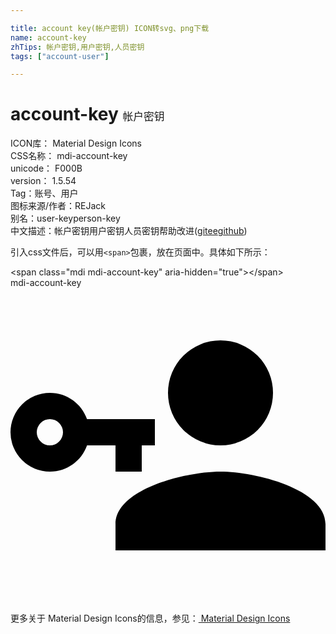 ```yaml
---

title: account key(帐户密钥) ICON转svg、png下载
name: account-key
zhTips: 帐户密钥,用户密钥,人员密钥
tags: ["account-user"]

---
```


# account-key  <small style="font-size: 60%;font-weight: 100">帐户密钥</small>


<div class="detail-page">
<p>
<span>
ICON库：
<span class="badge-secondary badge">Material Design Icons</span> 
</span>
<br/>
<span>
CSS名称：
<span class="badge-secondary badge">mdi-account-key</span> 
</span>
<br/>
<span>
unicode：
<span class="badge-secondary badge">F000B</span> 
<copy-btn content='F000B' btn-title=""></copy-btn>
<copy-btn :content='String.fromCodePoint(parseInt("F000B", 16))' btn-title="复制U"></copy-btn>
</span>
<br/>
<span>
version：
<span class="badge-secondary badge">1.5.54</span> 
</span><br/><span>Tag：<span class="badge-light badge"><router-link to="/tags/account-user.html">账号、用户</router-link></span></span>
<br/>
<span>图标来源/作者：<span class="badge-light badge">REJack</span></span> 
<br/>
<span>别名：<span class="badge-light badge">user-key</span><span class="badge-light badge">person-key</span></span><br/><span class="zh-detail">中文描述：<span class="badge-primary badge">帐户密钥</span><span class="badge-primary badge">用户密钥</span><span class="badge-primary badge">人员密钥</span><span class="help-link"><span>帮助改进</span>(<a href="https://gitee.com/liuwave/icon-helper/edit/master/json/material/account-key.json" target="_blank" rel="noopener noreferrer">gitee</a><a href="https://github.com/liuwave/icon-helper/edit/master/json/material/account-key.json" target="_blank" rel="noopener noreferrer">github</a></span>)</span><br/>
</p>
</div>
<div class="alert alert-dark">
  <i class="mdi mdi-account-key mdi-48px"></i>
  <i class="mdi mdi-account-key mdi-36px"></i>
  <i class="mdi mdi-account-key mdi-24px"></i>
  <i class="mdi mdi-account-key mdi-18px"></i>
</div>
<div>
  <p>引入css文件后，可以用<code>&lt;span&gt;</code>包裹，放在页面中。具体如下所示：    
  </p>
  <div class="alert alert-primary" style="font-size: 14px">
    &lt;span class="mdi mdi-account-key" aria-hidden="true"&gt;&lt;/span&gt;
    <copy-btn content='<span class="mdi mdi-account-key" aria-hidden="true"></span>'></copy-btn>
  </div>
  <div class="alert alert-secondary">
    <i class="mdi mdi-account-key"
    style="font-size: 24px"
    aria-hidden="true"></i> mdi-account-key
    <copy-btn content="mdi-account-key" btn-title="复制图标名称"></copy-btn>
  </div>
</div>
<div id="svg" class="svg-wrap">
<svg xmlns="http://www.w3.org/2000/svg" viewBox="0 0 24 24"><path d="M11,10V12H10V14H8V12H5.83C5.42,13.17 4.31,14 3,14A3,3 0 0,1 0,11A3,3 0 0,1 3,8C4.31,8 5.42,8.83 5.83,10H11M3,10A1,1 0 0,0 2,11A1,1 0 0,0 3,12A1,1 0 0,0 4,11A1,1 0 0,0 3,10M16,14C18.67,14 24,15.34 24,18V20H8V18C8,15.34 13.33,14 16,14M16,12A4,4 0 0,1 12,8A4,4 0 0,1 16,4A4,4 0 0,1 20,8A4,4 0 0,1 16,12Z" /></svg>
</div>
<detail full-name='mdi-account-key'></detail>
    
<div><p>更多关于 Material Design Icons的信息，参见：<a target="_blank" href="https://iconhelper.cn/material.html"> Material Design Icons</a>
</p></div>

